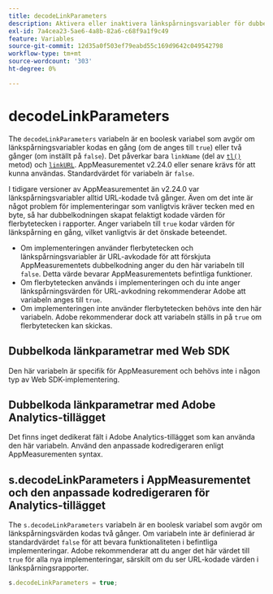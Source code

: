 ```yaml
---
title: decodeLinkParameters
description: Aktivera eller inaktivera länkspårningsvariabler för dubbelkodning av AppMeasurement.
exl-id: 7a4cea23-5ae6-4a8b-82a6-c68f9a1f9c49
feature: Variables
source-git-commit: 12d35a0f503ef79eabd55c169d9642c049542798
workflow-type: tm+mt
source-wordcount: '303'
ht-degree: 0%

---
```


# decodeLinkParameters

The `decodeLinkParameters` variabeln är en boolesk variabel som avgör om länkspårningsvariabler kodas en gång (om de anges till `true`) eller två gånger (om inställt på `false`). Det påverkar bara `linkName` (del av [`tl()`](../functions/tl-method.md) metod) och [`linkURL`](linkurl.md). AppMeasurementet v2.24.0 eller senare krävs för att kunna användas. Standardvärdet för variabeln är `false`.

I tidigare versioner av AppMeasurementet än v2.24.0 var länkspårningsvariabler alltid URL-kodade två gånger. Även om det inte är något problem för implementeringar som vanligtvis kräver tecken med en byte, så har dubbelkodningen skapat felaktigt kodade värden för flerbytetecken i rapporter. Anger variabeln till `true` kodar värden för länkspårning en gång, vilket vanligtvis är det önskade beteendet.

* Om implementeringen använder flerbytetecken och länkspårningsvariabler är URL-avkodade för att förskjuta AppMeasurementets dubbelkodning anger du den här variabeln till `false`. Detta värde bevarar AppMeasurementets befintliga funktioner.
* Om flerbytetecken används i implementeringen och du inte anger länkspårningsvärden för URL-avkodning rekommenderar Adobe att variabeln anges till `true`.
* Om implementeringen inte använder flerbytetecken behövs inte den här variabeln. Adobe rekommenderar dock att variabeln ställs in på `true` om flerbytetecken kan skickas.

## Dubbelkoda länkparametrar med Web SDK

Den här variabeln är specifik för AppMeasurement och behövs inte i någon typ av Web SDK-implementering.

## Dubbelkoda länkparametrar med Adobe Analytics-tillägget

Det finns inget dedikerat fält i Adobe Analytics-tillägget som kan använda den här variabeln. Använd den anpassade kodredigeraren enligt AppMeasurementen syntax.

## s.decodeLinkParameters i AppMeasurementet och den anpassade kodredigeraren för Analytics-tillägget

The `s.decodeLinkParameters` variabeln är en boolesk variabel som avgör om länkspårningsvärden kodas två gånger. Om variabeln inte är definierad är standardvärdet `false` för att bevara funktionaliteten i befintliga implementeringar. Adobe rekommenderar att du anger det här värdet till `true` för alla nya implementeringar, särskilt om du ser URL-kodade värden i länkspårningsrapporter.

```js
s.decodeLinkParameters = true;
```
